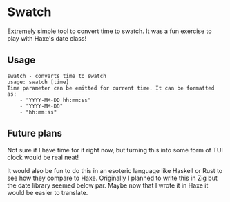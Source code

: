 # Swatch
Extremely simple tool to convert time to swatch. It was a fun exercise to play with Haxe's date class!

## Usage
```
swatch - converts time to swatch
usage: swatch [time]
Time parameter can be emitted for current time. It can be formatted as:
    - "YYYY-MM-DD hh:mm:ss"
    - "YYYY-MM-DD"
    - "hh:mm:ss"
```

## Future plans
Not sure if I have time for it right now, but turning this into some form of TUI clock would be real neat!

It would also be fun to do this in an esoteric language like Haskell or Rust to see how they compare to Haxe. Originally I planned to write this in Zig but the date library seemed below par. Maybe now that I wrote it in Haxe it would be easier to translate.
